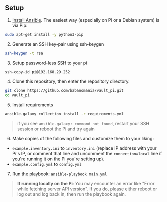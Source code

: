 ## Setup

1. [Install Ansible](https://docs.ansible.com/ansible/latest/installation_guide/intro_installation.html). The easiest way (especially on Pi or a Debian system) is via Pip:

```bash
sudo apt-get install -y python3-pip
```

2. Generate an SSH key-pair using ssh-keygen

```bash
ssh-keygen -t rsa
```

3. Setup password-less SSH to your pi

```bash
ssh-copy-id pi@192.168.29.252
```

4. Clone this repository, then enter the repository directory.

```bash
git clone https://github.com/babanomania/vault_pi.git
cd vault_pi
```

5. Install requirements

```bash
ansible-galaxy collection install -r requirements.yml
```

> if you see `ansible-galaxy: command not found`, restart your SSH session or reboot the Pi and try again

6. Make copies of the following files and customize them to your liking:

- `example.inventory.ini` to `inventory.ini` (replace IP address with your Pi's IP, or comment that line and uncomment the `connection=local` line if you're running it on the Pi you're setting up).
- `example.config.yml` to `config.yml`

7. Run the playbook: `ansible-playbook main.yml`

> **If running locally on the Pi**: You may encounter an error like "Error while fetching server API version". If you do, please either reboot or log out and log back in, then run the playbook again.
